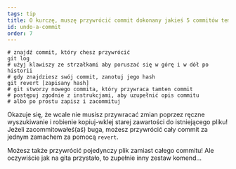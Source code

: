 ```yaml
---
tags: tip
title: O kurczę, muszę przywrócić commit dokonany jakieś 5 commitów temu!
id: undo-a-commit
order: 7
---
```


```git
# znajdź commit, który chesz przywrócić
git log
# użyj klawiszy ze strzałkami aby poruszać się w górę i w dół po historii
# gdy znajdziesz swój commit, zanotuj jego hash
git revert [zapisany hash]
# git stworzy nowego commita, który przywraca tamten commit
# postępuj zgodnie z instrukcjami, aby uzupełnić opis commitu
# albo po prostu zapisz i zacommituj
```

Okazuje się, że wcale nie musisz przywracać zmian poprzez ręczne wyszukiwanie i robienie kopiuj-wklej starej zawartości do istniejącego pliku! Jeżeli zacommitowałeś(aś) buga, możesz przywrócić cały commit za jednym zamachem za pomocą `revert`.

Możesz także przywrócić pojedynczy plik zamiast całego commitu! Ale oczywiście jak na gita przystało, to zupełnie inny zestaw komend...